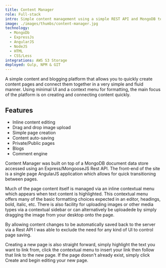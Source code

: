 ```yaml
---
title: Content Manager
role: Full-stack
intro: Simple content management using a simple REST API and MongoDB to store documents.
image: ./images/thumbs/content-manager.jpg
technology:
  - MongoDb
  - ExpressJs
  - AngularJS
  - NodeJS
  - HTML
  - CSS/Less
integrations: AWS S3 Storage
deployed: Gulp, NPM & GIT
---
```

A simple content and blogging platform that allows you to quickly create content pages and connect them together in a very simple and fluid manner. Using minimal UI and a context menu for formatting, the main focus of the platform is on creating and connecting content quickly.


## Features

* Inline content editing
* Drag and drop image upload
* Simple page creation
* Content auto-saving
* Private/Public pages
* Blogs
* Comment engine

Content Manager was built on top of a MongoDB document data store accessed using an Express/MongooseJS Rest API. The front-end of the site is a single page AngularJS application which allows for quick transitioning between pages.

Much of the page content itself is managed via an inline contextual menu which appears when text content is highlighted. This contextual menu offers many of the basic formatting choices expected in an editor, headings, bold, italic, etc. There is also facility for uploading images or other media types via a contextual sidebar or can alternatively be uploadede by simply dragging the image from your desktop onto the page.

By allowing content changes to be automatically saved back to the server via a Rest API I was able to exclude the need for any kind of UI to control page saving.

Creating a new page is also straight forward, simply highlight the text you want to link from, click the contextual menu to insert your link then follow that link to the new page. If the page doesn't already exist, simply click Create and begin editing your new page.
